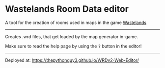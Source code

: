 # Wastelands Room Data editor
A tool for the creation of rooms used in maps in the game [Wastelands](https://github.com/AvantTeam/Wastelands)

---

Creates .wrd files, that get loaded by the map generator in-game.

Make sure to read the help page by using the <kbd>?</kbd> button in the editor!

---

Deployed at: https://thepythonguy3.github.io/WRDv2-Web-Editor/
